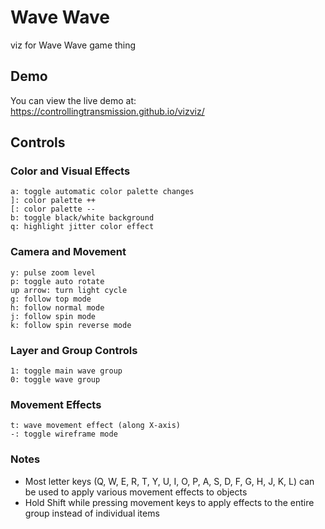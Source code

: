 Wave Wave
=========

viz for Wave Wave game thing

## Demo

You can view the live demo at: https://controllingtransmission.github.io/vizviz/

## Controls

### Color and Visual Effects
```
a: toggle automatic color palette changes
]: color palette ++
[: color palette --
b: toggle black/white background
q: highlight jitter color effect
```

### Camera and Movement
```
y: pulse zoom level
p: toggle auto rotate
up arrow: turn light cycle
g: follow top mode
h: follow normal mode
j: follow spin mode
k: follow spin reverse mode
```

### Layer and Group Controls
```
1: toggle main wave group
0: toggle wave group
```

### Movement Effects
```
t: wave movement effect (along X-axis)
-: toggle wireframe mode
```

### Notes
- Most letter keys (Q, W, E, R, T, Y, U, I, O, P, A, S, D, F, G, H, J, K, L) can be used to apply various movement effects to objects
- Hold Shift while pressing movement keys to apply effects to the entire group instead of individual items
